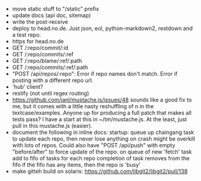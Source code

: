 - move static stuff to "/static" prefix
- update docs (api doc, sitemap)
- write the post-receive
- deploy to head.no.de. Just json, eol, python-markdown2, restdown and a test repo.
- https for head.no.de
- GET /:repo/commit/:id
- GET /:repo/commits/:ref
- GET /:repo/blame/:ref/:path
- GET /:repo/commits/:ref/:path
- "POST /api/repos/:repo": Error if repo names don't match. Error if
  posting with a different repo url.
- 'hub' client?
- restify (not until regex routing)
- https://github.com/janl/mustache.js/issues/48
    sounds like a good fix to me, but it comes with a little nasty
    reshuffling of n in the textcase/examples. Anyone up for producing a full
    patch that makes all tests pass? I have a start at this in ~/tm/mustache.js.
  At the least, just pull in this mustache.js (easier).
- document the following in inline docs:
    startup: queue up chaingang task to update each repo, then never lose anything on crash
        might be overkill with lots of repos. Could also have "POST /api/push" with empty
        "before/after" to force update of the repo.
    on queue of new 'fetch' task add to fifo of tasks for each repo
        completion of task removes from the fifo
        if the fifo has any items, then the repo is 'busy'
- make gitteh build on solaris: https://github.com/libgit2/libgit2/pull/138
